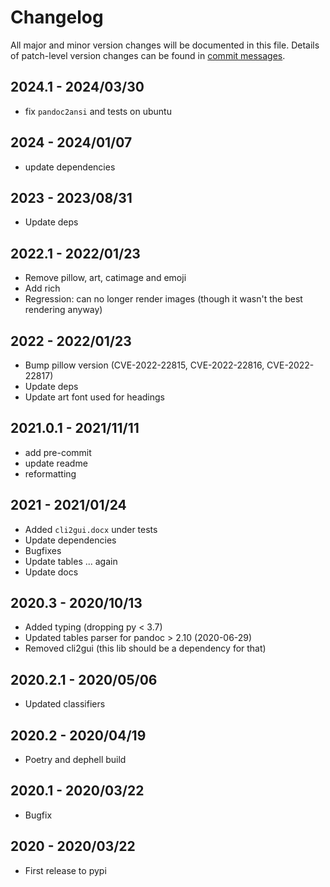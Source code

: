 # Changelog

All major and minor version changes will be documented in this file. Details of
patch-level version changes can be found in [commit messages](../../commits/master).

## 2024.1 - 2024/03/30

- fix `pandoc2ansi` and tests on ubuntu

## 2024 - 2024/01/07

- update dependencies

## 2023 - 2023/08/31

- Update deps

## 2022.1 - 2022/01/23

- Remove pillow, art, catimage and emoji
- Add rich
- Regression: can no longer render images (though it wasn't the best rendering anyway)

## 2022 - 2022/01/23

- Bump pillow version (CVE-2022-22815, CVE-2022-22816, CVE-2022-22817)
- Update deps
- Update art font used for headings

## 2021.0.1 - 2021/11/11

- add pre-commit
- update readme
- reformatting

## 2021 - 2021/01/24

- Added `cli2gui.docx` under tests
- Update dependencies
- Bugfixes
- Update tables ... again
- Update docs

## 2020.3 - 2020/10/13

- Added typing (dropping py < 3.7)
- Updated tables parser for pandoc > 2.10 (2020-06-29)
- Removed cli2gui (this lib should be a dependency for that)

## 2020.2.1 - 2020/05/06

- Updated classifiers

## 2020.2 - 2020/04/19

- Poetry and dephell build

## 2020.1 - 2020/03/22

- Bugfix

## 2020 - 2020/03/22

- First release to pypi
